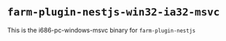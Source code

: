 # `farm-plugin-nestjs-win32-ia32-msvc`

This is the i686-pc-windows-msvc binary for `farm-plugin-nestjs`
